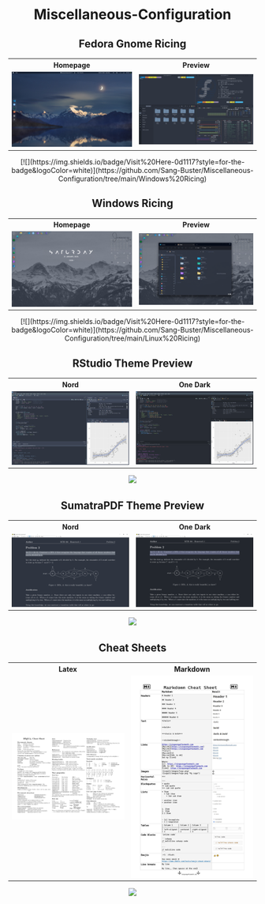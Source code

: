 <h1 align="center">Miscellaneous-Configuration</h1>

<h2 align="center">Fedora Gnome Ricing</h2>

<div align="center">
<table>
  <tr>
    <th>Homepage</th>
    <th>Preview</th>
  </tr>
  <tr>
    <td><img src="/Linux%20Ricing/README.assets/Home.png" width="500" /></td>
    <td><img src="/Linux%20Ricing/README.assets/Infos.png" width="500" /></td>
  </tr>
</table>
[![](https://img.shields.io/badge/Visit%20Here-0d1117?style=for-the-badge&logoColor=white)](https://github.com/Sang-Buster/Miscellaneous-Configuration/tree/main/Windows%20Ricing)
</div>

<h2 align="center">Windows Ricing</h2>

<div align="center">
<table>
  <tr>
    <th>Homepage</th>
    <th>Preview</th>
  </tr>
  <tr>
    <td><img src="/Windows%20Ricing/README.assets/Home.png" width="500" /></td>
    <td><img src="/Windows%20Ricing/README.assets/File_Explorer.png" width="500" /></td>
  </tr>
</table>
[![](https://img.shields.io/badge/Visit%20Here-0d1117?style=for-the-badge&logoColor=white)](https://github.com/Sang-Buster/Miscellaneous-Configuration/tree/main/Linux%20Ricing)
</div>


<h2 align="center">RStudio Theme Preview</h2>

<div align="center">
<table>
  <tr>
    <th>Nord</th>
    <th>One Dark</th>
  </tr>
  <tr>
    <td><img src="/RStudio%20Themes/README.assets/Nord%20Theme%20Preview.png" width="500" /></td>
    <td><img src="/RStudio%20Themes/README.assets/One-Dark%20Theme%20Preview.png" width="500" /></td>
  </tr>
</table>

[![](https://img.shields.io/badge/Visit%20Here-0d1117?style=for-the-badge&logoColor=white)](https://github.com/Sang-Buster/Miscellaneous-Configuration/tree/main/RStudio%20Themes)
</div>



<h2 align="center">SumatraPDF Theme Preview</h2>

<div align="center">
<table>
  <tr>
    <th>Nord</th>
    <th>One Dark</th>
  </tr>
  <tr>
    <td><img src="/SumatraPDF%20Themes/README.assets/Nord.png" width="500" /></td>
    <td><img src="/SumatraPDF%20Themes/README.assets/One-Dark.png" width="500" /></td>
  </tr>
</table>

[![](https://img.shields.io/badge/Visit%20Here-0d1117?style=for-the-badge&logoColor=white)](https://github.com/Sang-Buster/Miscellaneous-Configuration/tree/main/SumatraPDF%20Themes)
</div>




<h2 align="center">Cheat Sheets</h2>

<div align="center">
<table>
  <tr>
    <th>Latex</th>
    <th>Markdown</th>
  </tr>
  <tr>
    <td><img src="/Cheat%20Sheets/README.assets/Latex.png" width="500" /></td>
    <td><img src="/Cheat%20Sheets/README.assets/Markdown.png" width="500" /></td>
  </tr>
</table>

[![](https://img.shields.io/badge/Visit%20Here-0d1117?style=for-the-badge&logoColor=white)](https://github.com/Sang-Buster/Miscellaneous-Configuration/tree/main/Cheat%20Sheets)
</div>
